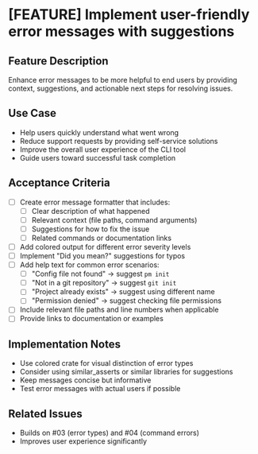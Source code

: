 # [FEATURE] Implement user-friendly error messages with suggestions

## Feature Description
Enhance error messages to be more helpful to end users by providing context, suggestions, and actionable next steps for resolving issues.

## Use Case
- Help users quickly understand what went wrong
- Reduce support requests by providing self-service solutions
- Improve the overall user experience of the CLI tool
- Guide users toward successful task completion

## Acceptance Criteria
- [ ] Create error message formatter that includes:
  - [ ] Clear description of what happened
  - [ ] Relevant context (file paths, command arguments)
  - [ ] Suggestions for how to fix the issue
  - [ ] Related commands or documentation links
- [ ] Add colored output for different error severity levels
- [ ] Implement "Did you mean?" suggestions for typos
- [ ] Add help text for common error scenarios:
  - [ ] "Config file not found" → suggest `pm init`
  - [ ] "Not in a git repository" → suggest `git init`
  - [ ] "Project already exists" → suggest using different name
  - [ ] "Permission denied" → suggest checking file permissions
- [ ] Include relevant file paths and line numbers when applicable
- [ ] Provide links to documentation or examples

## Implementation Notes
- Use colored crate for visual distinction of error types
- Consider using similar_asserts or similar libraries for suggestions
- Keep messages concise but informative
- Test error messages with actual users if possible

## Related Issues
- Builds on #03 (error types) and #04 (command errors)
- Improves user experience significantly